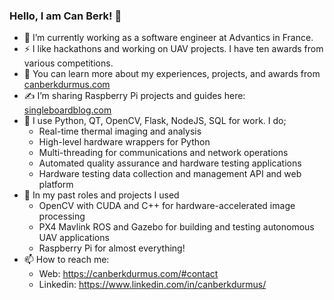 ### Hello, I am Can Berk! 👋

* 👔 I’m currently working as a software engineer at Advantics in France.
* ⚡ I like hackathons and working on UAV projects. I have ten awards from various competitions.
* 🧐 You can learn more about my experiences, projects, and awards from  [canberkdurmus.com](https://www.canberkdurmus.com)
* ✍️ I’m sharing Raspberry Pi projects and guides here: [singleboardblog.com](https://www.singleboardblog.com)
* 🔭 I use Python, QT, OpenCV, Flask, NodeJS, SQL for work. I do;
    * Real-time thermal imaging and analysis
    * High-level hardware wrappers for Python
    * Multi-threading for communications and network operations
    * Automated quality assurance and hardware testing applications
    * Hardware testing data collection and management API and web platform
* 🔑 In my past roles and projects I used
    * OpenCV with CUDA and C++ for hardware-accelerated image processing
    * PX4 Mavlink ROS and Gazebo for building and testing autonomous UAV applications
    * Raspberry Pi for almost everything!
* 📫 How to reach me:
    * Web: https://canberkdurmus.com/#contact
    * Linkedin: https://www.linkedin.com/in/canberkdurmus/
